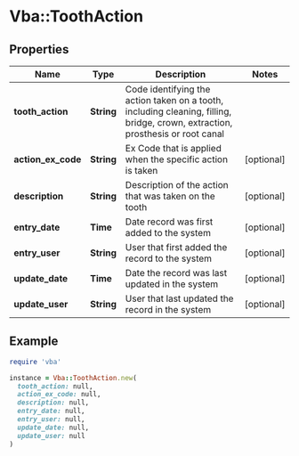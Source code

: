 # Vba::ToothAction

## Properties

| Name | Type | Description | Notes |
| ---- | ---- | ----------- | ----- |
| **tooth_action** | **String** | Code identifying the action taken on a tooth, including cleaning, filling, bridge, crown, extraction, prosthesis or root canal |  |
| **action_ex_code** | **String** | Ex Code that is applied when the specific action is taken | [optional] |
| **description** | **String** | Description of the action that was taken on the tooth | [optional] |
| **entry_date** | **Time** | Date record was first added to the system | [optional] |
| **entry_user** | **String** | User that first added the record to the system | [optional] |
| **update_date** | **Time** | Date the record was last updated in the system | [optional] |
| **update_user** | **String** | User that last updated the record in the system | [optional] |

## Example

```ruby
require 'vba'

instance = Vba::ToothAction.new(
  tooth_action: null,
  action_ex_code: null,
  description: null,
  entry_date: null,
  entry_user: null,
  update_date: null,
  update_user: null
)
```

